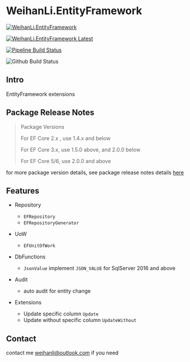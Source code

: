 # WeihanLi.EntityFramework

[![WeihanLi.EntityFramework](https://img.shields.io/nuget/v/WeihanLi.EntityFramework.svg)](https://www.nuget.org/packages/WeihanLi.EntityFramework/)

[![WeihanLi.EntityFramework Latest](https://img.shields.io/nuget/vpre/WeihanLi.EntityFramework)](https://www.nuget.org/packages/WeihanLi.EntityFramework/absoluteLatest)

[![Pipeline Build Status](https://weihanli.visualstudio.com/Pipelines/_apis/build/status/WeihanLi.WeihanLi.EntityFramework?branchName=dev)](https://weihanli.visualstudio.com/Pipelines/_build/latest?definitionId=11&branchName=dev)

![Github Build Status](https://github.com/WeihanLi/WeihanLi.EntityFramework/workflows/dotnetcore/badge.svg)

## Intro

EntityFramework extensions

## Package Release Notes

> Package Versions
>
> For EF Core 2.x , use 1.4.x and below
>
> For EF Core 3.x, use 1.5.0 above, and 2.0.0 below
>
> For EF Core 5/6, use 2.0.0 and above

for more package version details, see package release notes details [here](./docs/ReleaseNotes.md)

## Features

- Repository
  
  - `EFRepository`
  - `EFRepositoryGenerator`

- UoW
  
  - `EFUnitOfWork`  

- DbFunctions
  
  - `JsonValue` implement `JSON_VALUE` for SqlServer 2016 and above

- Audit

  - auto audit for entity change

- Extensions

  - Update specific column `Update`
  - Update without specific column `UpdateWithout`

## Contact

contact me <weihanli@outlook.com> if you need
